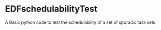 # EDFschedulabilityTest
A Basic python code to test the schedulability of a set of sporadic task sets. 
